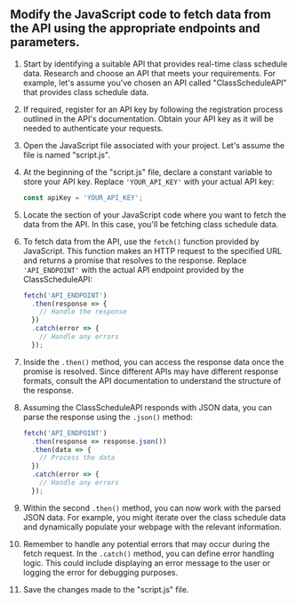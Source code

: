 



## Modify the JavaScript code to fetch data from the API using the appropriate endpoints and parameters.

1. Start by identifying a suitable API that provides real-time class schedule data. Research and choose an API that meets your requirements. For example, let's assume you've chosen an API called "ClassScheduleAPI" that provides class schedule data.

2. If required, register for an API key by following the registration process outlined in the API's documentation. Obtain your API key as it will be needed to authenticate your requests.

3. Open the JavaScript file associated with your project. Let's assume the file is named "script.js".

4. At the beginning of the "script.js" file, declare a constant variable to store your API key. Replace `'YOUR_API_KEY'` with your actual API key:

   ```javascript
   const apiKey = 'YOUR_API_KEY';
   ```

5. Locate the section of your JavaScript code where you want to fetch the data from the API. In this case, you'll be fetching class schedule data.

6. To fetch data from the API, use the `fetch()` function provided by JavaScript. This function makes an HTTP request to the specified URL and returns a promise that resolves to the response. Replace `'API_ENDPOINT'` with the actual API endpoint provided by the ClassScheduleAPI:

   ```javascript
   fetch('API_ENDPOINT')
     .then(response => {
       // Handle the response
     })
     .catch(error => {
       // Handle any errors
     });
   ```

7. Inside the `.then()` method, you can access the response data once the promise is resolved. Since different APIs may have different response formats, consult the API documentation to understand the structure of the response.

8. Assuming the ClassScheduleAPI responds with JSON data, you can parse the response using the `.json()` method:

   ```javascript
   fetch('API_ENDPOINT')
     .then(response => response.json())
     .then(data => {
       // Process the data
     })
     .catch(error => {
       // Handle any errors
     });
   ```

9. Within the second `.then()` method, you can now work with the parsed JSON data. For example, you might iterate over the class schedule data and dynamically populate your webpage with the relevant information.

10. Remember to handle any potential errors that may occur during the fetch request. In the `.catch()` method, you can define error handling logic. This could include displaying an error message to the user or logging the error for debugging purposes.

11. Save the changes made to the "script.js" file.

